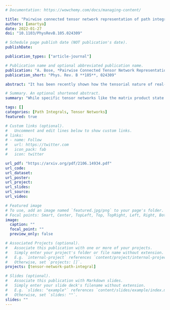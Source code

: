 ```yaml
---
# Documentation: https://wowchemy.com/docs/managing-content/

title: "Pairwise connected tensor network representation of path integrals"
authors: [amartya]
date: 2022-01-27
doi: "10.1103/PhysRevB.105.024309"

# Schedule page publish date (NOT publication's date).
publishDate: 

publication_types: ["article-journal"]

# Publication name and optional abbreviated publication name.
publication: "A. Bose, *Pairwise Connected Tensor Network Representation of Path Integrals*, Phys. Rev. B **105**, 024309 (2022)."
publication_short: "Phys. Rev. B **105**, 024309"

abstract: "It has been recently shown how the tensorial nature of real-time path integrals (PIs) involving the Feynman-Vernon influence functional can be utilized with matrix product states, taking advantage of the finite length of the bath-induced memory. Tensor networks (TNs) promise to provide a unified language to express the structure of a PI. Here, a generalized TN specifically incorporating the pairwise interaction structure of the influence functional and its invariance with respect to the average forward-backward position or the sojourn value in the form of the blip representation is derived and implemented. This pairwise connected TNPI (PC-TNPI) is illustrated through applications to typical spin-boson problems and explorations of the differences caused by the exact form of the spectral density. The storage and performance scalings are reported, showing the compactness of the representation and the efficiency of the contraction process. Finally, taking advantage of the compressed representation, the viability of using PC-TNPI for simulating multistate problems is demonstrated. The PC-TNPI structure can be shown to yield other TN algorithms currently in use. Consequently, it should be possible to use it as a starting point for deriving other optimized procedures."

# Summary. An optional shortened abstract.
summary: "While specific tensor networks like the matrix product state (MPS) have started to prove their utility in simulating non-equilibrium dynamics of quantum systems interacting with a condensed phase, these structures do not manifestly embody the explicit structure of the temporally non-local interactions induced by the condensed phase. Here we introduce a new tensor network which is designed to capture the specific symmetries in the non-Markovian interactions. Read more..."

tags: []
categories: [Path Integrals, Tensor Networks]
featured: true

# Custom links (optional).
#   Uncomment and edit lines below to show custom links.
# links:
# - name: Follow
#   url: https://twitter.com
#   icon_pack: fab
#   icon: twitter

url_pdf: "https://arxiv.org/pdf/2106.14934.pdf"
url_code:
url_dataset:
url_poster:
url_project:
url_slides:
url_source:
url_video:

# Featured image
# To use, add an image named `featured.jpg/png` to your page's folder. 
# Focal points: Smart, Center, TopLeft, Top, TopRight, Left, Right, BottomLeft, Bottom, BottomRight.
image:
  caption: ""
  focal_point: ""
  preview_only: false

# Associated Projects (optional).
#   Associate this publication with one or more of your projects.
#   Simply enter your project's folder or file name without extension.
#   E.g. `internal-project` references `content/project/internal-project/index.md`.
#   Otherwise, set `projects: []`.
projects: [tensor-network-path-integral]

# Slides (optional).
#   Associate this publication with Markdown slides.
#   Simply enter your slide deck's filename without extension.
#   E.g. `slides: "example"` references `content/slides/example/index.md`.
#   Otherwise, set `slides: ""`.
slides: ""
---
```

